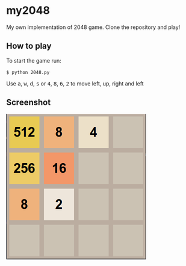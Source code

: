 my2048
======
My own implementation of 2048 game. Clone the repository and play!



How to play
-----------


To start the game run:

    $ python 2048.py

Use <kbd>a</kbd>, <kbd>w</kbd>, <kbd>d</kbd>, <kbd>s</kbd> or <kbd>4</kbd>, <kbd>8</kbd>, <kbd>6</kbd>, <kbd>2</kbd> to move left, up, right and left



Screenshot
-----------

![Screenshot](images/2048.png)
